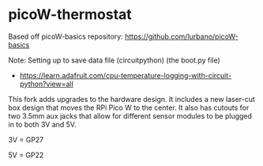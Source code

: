 # picoW-thermostat

Based off picoW-basics repository: https://github.com/lurbano/picoW-basics

Note: Setting up to save data file (circuitpython) (the boot.py file)
* https://learn.adafruit.com/cpu-temperature-logging-with-circuit-python?view=all

This fork adds upgrades to the hardware design. It includes a new laser-cut box design that moves the RPi Pico W to the center. It also has cutouts for two 3.5mm aux jacks that allow for different sensor modules to be plugged in to both 3V and 5V.

3V = GP27

5V = GP22

